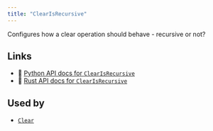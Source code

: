 ```yaml
---
title: "ClearIsRecursive"
---
```


Configures how a clear operation should behave - recursive or not?


## Links
 * 🐍 [Python API docs for `ClearIsRecursive`](https://ref.rerun.io/docs/python/HEAD/package/rerun/components/clear_is_recursive/)
 * 🦀 [Rust API docs for `ClearIsRecursive`](https://docs.rs/rerun/0.9.0-alpha.6/rerun/components/struct.ClearIsRecursive.html)


## Used by

* [`Clear`](../archetypes/clear.md)
